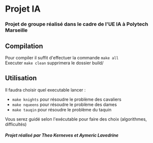 # Projet IA

### Projet de groupe réalisé dans le cadre de l'UE IA à Polytech Marseille

## Compilation

Pour compiler il suffit d'effectuer la commande `make all`  
Executer `make clean` supprimera le dossier build/

## Utilisation

Il faudra choisir quel executable lancer :
* `make knights` pour résoudre le problème des cavaliers
* `make nqueens` pour résoudre le problème des dames 
* `make tauqin` pour résoudre le problème du taquin

Vous serez guidé selon l'exécutable pour faire des choix (algorithmes, difficultés)

##### *Projet réalisé par Theo Kerneves et Aymeric Lavedrine*